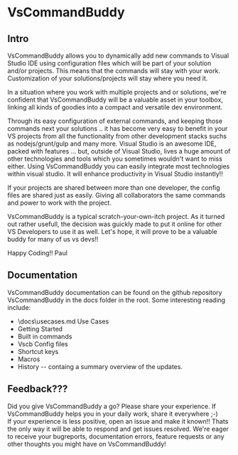 # VsCommandBuddy

## Intro
VsCommandBuddy allows you to dynamically add new commands to Visual Studio IDE using configuration files which will be part 
of your solution and/or projects. This means that the commands will stay with your work. Customization of your solutions/projects
will stay where you need it. 

In a situation where you work with multiple projects and or solutions, we're confident that VsCommandBuddy will
be a valuable asset in your toolbox, linking all kinds of goodies into a compact and versatile dev environment.

Through its easy configuration of external commands, and keeping those commands next your solutions .. it has become very easy to benefit 
in your VS projects from all the functionality from other development stacks suchs as nodejs/grunt/gulp and many more. Visual Studio is an 
awesome IDE, packed with features ... but, outside of Visual Studio, lives a huge amount of other technologies and tools which you sometimes 
wouldn't want to miss either. Using VsCommandBuddy you can easily integrate most technologies within visual studio. It will enhance productivity 
in Visual Studio instantly!!

If your projects are shared between more than one developer, the config files are shared just as easily. Giving all collaborators the same
commands and power to work with the project.

VsCommandBuddy is a typical scratch-your-own-itch project. As it turned out rather usefull, the decision was guickly made to put it online for 
other VS Developers to use it as well. Let's hope, it will prove to be a valuable buddy for many of us vs devs!!
 
Happy Coding!! 
Paul


## Documentation
VsCommandBuddy documentation can be found on the github repository VsCommandBuddy in the docs folder in the root. 
Some interesting reading include:
- \docs\usecases.md Use Cases
- Getting Started
- Built in commands
- Vscb Config files
- Shortcut keys
- Macros
- History -- containg a summary overview of the updates.


## Feedback???
Did you give VsCommandBuddy a go? Please share your experience. If VsCommandBuddy helps you in your daily work, share it everywhere ;-)  
If your experience is less positive, open an issue and make it known!! Thats the only way it will be able to respond and get issues resolved.
We're eager to receive your bugreports, documentation errors, feature requests or any other thoughts you might have on VsCommandBuddy!





